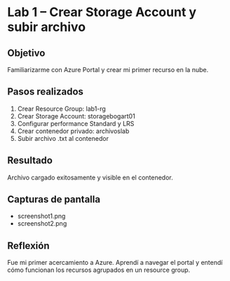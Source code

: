 # Lab 1 – Crear Storage Account y subir archivo

## Objetivo
Familiarizarme con Azure Portal y crear mi primer recurso en la nube.

## Pasos realizados
1. Crear Resource Group: lab1-rg
2. Crear Storage Account: storagebogart01
3. Configurar performance Standard y LRS
4. Crear contenedor privado: archivoslab
5. Subir archivo .txt al contenedor

## Resultado
Archivo cargado exitosamente y visible en el contenedor.

## Capturas de pantalla
- screenshot1.png
- screenshot2.png

## Reflexión
Fue mi primer acercamiento a Azure. Aprendí a navegar el portal y entendí cómo funcionan los recursos agrupados en un resource group.
